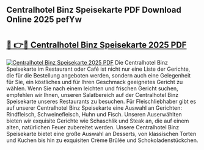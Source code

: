 ## Centralhotel Binz Speisekarte PDF Download Online 2025 pefYw

# <h2><a href="http://gcd83m.nevu.top/?p=Centralhotel+Binz+Speisekarte">🔗 👉🔴 Centralhotel Binz Speisekarte 2025 PDF</a></h2>

[![Centralhotel Binz Speisekarte 2025 PDF](https://i.imgur.com/dBaPXMq.png)](http://gcd83m.nevu.top/?p=Centralhotel+Binz+Speisekarte)
Die Centralhotel Binz Speisekarte im Restaurant oder Café ist nicht nur eine Liste der Gerichte, die für die Bestellung angeboten werden, sondern auch eine Gelegenheit für Sie, ein köstliches und für Ihren Geschmack geeignetes Gericht zu wählen. Wenn Sie nach einem leichten und frischen Gericht suchen, empfehlen wir Ihnen, unseren Salatbereich auf der Centralhotel Binz Speisekarte unseres Restaurants zu besuchen. Für Fleischliebhaber gibt es auf unserer Centralhotel Binz Speisekarte eine Auswahl an Gerichten: Rindfleisch, Schweinefleisch, Huhn und Fisch. Unseren Auserwählten bieten wir exquisite Gerichte wie Schaschlik und Steak an, die auf einem alten, natürlichen Feuer zubereitet werden. Unsere Centralhotel Binz Speisekarte bietet eine große Auswahl an Desserts, von klassischen Torten und Kuchen bis hin zu exquisiten Crème Brûlée und Schokoladenstückchen.

